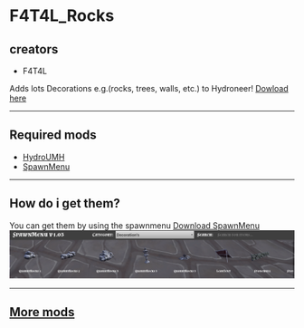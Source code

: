 # F4T4L_Rocks

## creators

- F4T4L

Adds lots Decorations e.g.(rocks, trees, walls, etc.) to Hydroneer! [Dowload here](https://github.com/F4T4lerrorbe/HydroneerModding/raw/main/500-f4t4l_Rocks_P.pak)

-------

## Required mods

- [HydroUMH](https://github.com/RHlNO/HydroneerModding/raw/main/Release%20Mods/501-HydroUMH_P.pak)
- [SpawnMenu](https://github.com/RHlNO/HydroneerModding/raw/main/Release%20Mods/500-SpawnMenu_P.pak)

-------

## How do i get them?

You can get them by using the spawnmenu [Download SpawnMenu](https://github.com/RHlNO/HydroneerModding/raw/main/Release%20Mods/500-SpawnMenu_P.pak)
![SpawnMenu](./img/SpawnMenu.png)

-------

## [More mods](../../../)
